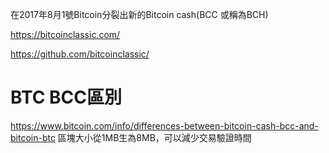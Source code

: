 在2017年8月1號Bitcoin分裂出新的Bitcoin cash(BCC 或稱為BCH)

https://bitcoinclassic.com/

https://github.com/bitcoinclassic/

# BTC BCC區別

https://www.bitcoin.com/info/differences-between-bitcoin-cash-bcc-and-bitcoin-btc
區塊大小從1MB生為8MB，可以減少交易驗證時間